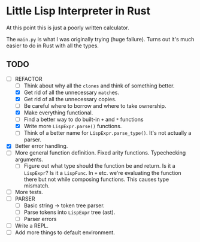 # Little Lisp Interpreter in Rust

At this point this is just a poorly written calculator.


The `main.py` is what I was originally trying (huge failure). Turns out it's
much easier to do in Rust with all the types.

## TODO
- [ ] REFACTOR
  - [ ] Think about why all the `clones` and think of something better.
  - [x] Get rid of all the unnecessary `match`es.
  - [x] Get rid of all the unnecessary copies.
  - [ ] Be careful where to borrow and where to take ownership.
  - [x] Make everything functional.
  - [ ] Find a better way to do built-in `+` and `*` functions
  - [x] Write more `LispExpr.parse()` functions.
  - [ ] Think of a better name for `LispExpr.parse_type()`. It's not actually a
    parser.
- [x] Better error handling.
- [ ] More general function definition. Fixed arity functions. Typechecking
  arguments.
  - [ ] Figure out what type should the function be and return.
        Is it a `LispExpr`? Is it a `LispFunc`. In `+` etc. we're evaluating the
        function there but not while composing functions. This causes type
        mismatch.
- [ ] More tests.
- [ ] PARSER
  - [ ] Basic string -> token tree parser.
  - [ ] Parse tokens into `LispExpr` tree (ast).
  - [ ] Parser errors
- [ ] Write a REPL.
- [ ] Add more things to default environment.
